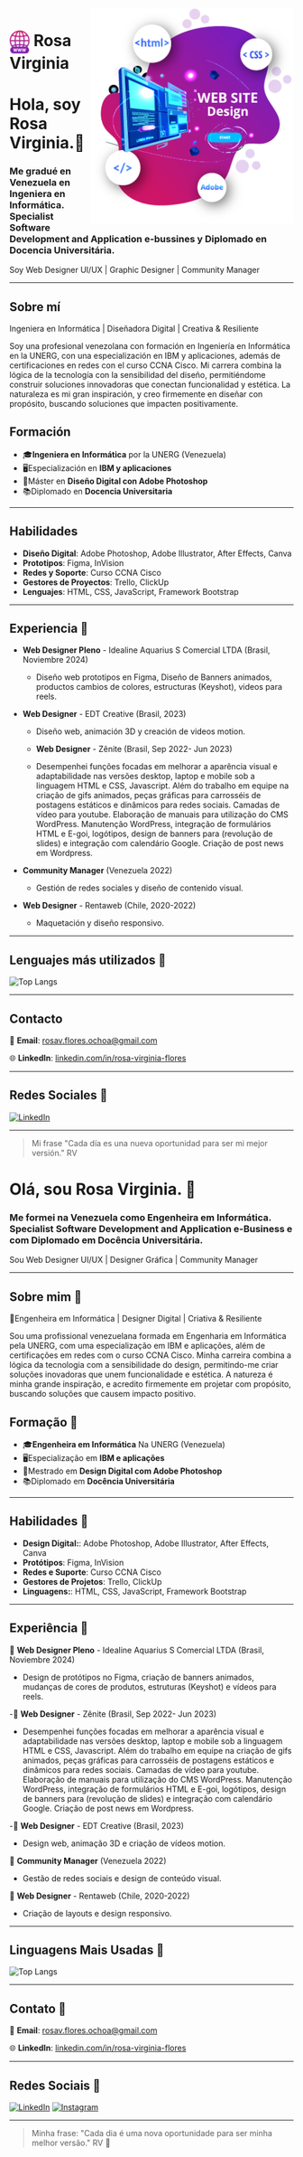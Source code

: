 <img align="right" alt="Developer vector www.freepik.com persoalizada por RosaV con illustrator" height="380" src="https://github.com/Rosavf/dio-lab-open-source/blob/main/Imagen_01_perfil.png">


 <h1><a href="https://edtcreative.com/">
     <img align="center" alt="Logo EDT CREATIVE" width="36px" src="https://github.com/Rosavf/dio-lab-open-source/blob/main/site.png"></a>
    <span>Rosa Virginia</span>
</h1>


# Hola, soy Rosa Virginia.👋
### Me gradué en Venezuela en Ingeniera en Informática. Specialist Software Development and Application e-bussines y Diplomado en Docencia Universitária.
Soy Web Designer UI/UX | Graphic Designer | Community Manager

---

## Sobre mí

Ingeniera en Informática | Diseñadora Digital | Creativa & Resiliente

Soy una profesional venezolana con formación en Ingeniería en Informática en la UNERG, con una especialización en IBM y aplicaciones, además de certificaciones en redes con el curso CCNA Cisco. Mi carrera combina la lógica de la tecnología con la sensibilidad del diseño, permitiéndome construir soluciones innovadoras que conectan funcionalidad y estética. La naturaleza es mi gran inspiración, y creo firmemente en diseñar con propósito, buscando soluciones que impacten positivamente.

## Formación
<ul>
        <li><span class="icon">🎓</span><strong>Ingeniera en Informática</strong> por la UNERG (Venezuela)</li>
        <li><span class="icon">🖥️</span>Especialización en <strong>IBM y aplicaciones</strong></li>
        <li><span class="icon">📸</span>Máster en <strong>Diseño Digital con Adobe Photoshop</strong></li>
        <li><span class="icon">📚</span>Diplomado en <strong>Docencia Universitaria</strong></li>
    </ul>


---

## Habilidades

- **Diseño Digital**: Adobe Photoshop, Adobe Illustrator, After Effects, Canva
- **Prototipos**: Figma, InVision
- **Redes y Soporte**: Curso CCNA Cisco
- **Gestores de Proyectos**: Trello, ClickUp
- **Lenguajes**: HTML, CSS, JavaScript, Framework Bootstrap

---

## Experiencia 🚀

- **Web Designer Pleno** - Idealine Aquarius S Comercial LTDA (Brasil, Noviembre 2024)
  - Diseño web prototipos en Figma, Diseño de Banners animados, productos cambios de colores, estructuras (Keyshot), videos para reels. 

- **Web Designer** - EDT Creative (Brasil,  2023)
  - Diseño web, animación 3D y creación de videos motion.

  - **Web Designer** - Zênite (Brasil, Sep 2022- Jun 2023)
  - Desempenhei funções focadas em melhorar a aparência visual e adaptabilidade nas versões desktop, laptop e mobile sob a linguagem HTML e CSS, Javascript. Além do trabalho em equipe na criação de gifs animados, peças gráficas para carrosséis de postagens estáticos e dinâmicos para redes sociais. Camadas de vídeo para  youtube. Elaboração de manuais para utilização do CMS WordPress. Manutenção WordPress, integração de formulários HTML e E-goi, logótipos, design de banners para (revolução de slides) e integração com calendário Google. Criação de post news em Wordpress.


- **Community Manager** (Venezuela 2022)
  - Gestión de redes sociales y diseño de contenido visual.

- **Web Designer** - Rentaweb (Chile, 2020-2022)
  - Maquetación y diseño responsivo.

---

## Lenguajes más utilizados 🚀

![Top Langs](https://github-readme-stats-git-masterrstaa-rickstaa.vercel.app/api/top-langs/?username=Rosavf&bg_color=fff&border_color=7A1DBC&title_color=7A1DBC&text_color=7A1DBC)



---
## Contacto 

📧 **Email**: [rosav.flores.ochoa@gmail.com](mailto:rosav.flores.ochoa@gmail.com)

🌐 **LinkedIn**: [linkedin.com/in/rosa-virginia-flores](https://www.linkedin.com/in/rosa-virginia-flores/)

---

## Redes Sociales 🚀

[![LinkedIn](https://img.shields.io/badge/LinkedIn-RosaVirginia-blue)](https://www.linkedin.com/in/rosa-virginia-flores/)

---

> Mi frase "Cada día es una nueva oportunidad para ser mi mejor versión." RV


# Olá, sou Rosa Virginia. 👋
### Me formei na Venezuela como Engenheira em Informática. Specialist Software Development and Application e-Business e com Diplomado em Docência Universitária.
Sou Web Designer UI/UX | Designer Gráfica | Community Manager

---
## Sobre mim 🚀

📌Engenheira em Informática | Designer Digital | Criativa & Resiliente

Sou uma profissional venezuelana formada em Engenharia em Informática pela UNERG, com uma especialização em IBM e aplicações, além de certificações em redes com o curso CCNA Cisco. Minha carreira combina a lógica da tecnologia com a sensibilidade do design, permitindo-me criar soluções inovadoras que unem funcionalidade e estética. A natureza é minha grande inspiração, e acredito firmemente em projetar com propósito, buscando soluções que causem impacto positivo.

## Formação 🚀
<ul>
        <li><span class="icon">🎓</span><strong>Engenheira em Informática</strong> Na UNERG (Venezuela)</li>
        <li><span class="icon">🖥️</span>Especialização em <strong>IBM e aplicações</strong></li>
        <li><span class="icon">📸</span>Mestrado em <strong>Design Digital com Adobe Photoshop</strong></li>
        <li><span class="icon">📚</span>Diplomado em <strong>Docência Universitária</strong></li>
    </ul>


---

## Habilidades 🚀

- **Design Digital:**: Adobe Photoshop, Adobe Illustrator, After Effects, Canva
- **Protótipos**: Figma, InVision
- **Redes e Suporte**: Curso CCNA Cisco
- **Gestores de Projetos**: Trello, ClickUp
- **Linguagens:**: HTML, CSS, JavaScript, Framework Bootstrap

---

## Experiência 🚀

📌 **Web Designer Pleno** - Idealine Aquarius S Comercial LTDA (Brasil, Noviembre 2024)
  - Design de protótipos no Figma, criação de banners animados, mudanças de cores de produtos, estruturas (Keyshot) e vídeos para reels.

-📌 **Web Designer** - Zênite (Brasil, Sep 2022- Jun 2023)
  - Desempenhei funções focadas em melhorar a aparência visual e adaptabilidade nas versões desktop, laptop e mobile sob a linguagem HTML e CSS, Javascript. Além do trabalho em equipe na criação de gifs animados, peças gráficas para carrosséis de postagens estáticos e dinâmicos para redes sociais. Camadas de vídeo para  youtube. Elaboração de manuais para utilização do CMS WordPress. Manutenção WordPress, integração de formulários HTML e E-goi, logótipos, design de banners para (revolução de slides) e integração com calendário Google. Criação de post news em Wordpress.

-📌 **Web Designer** - EDT Creative (Brasil,  2023)
  - Design web, animação 3D e criação de vídeos motion.

📌 **Community Manager** (Venezuela 2022)
  - Gestão de redes sociais e design de conteúdo visual.

📌 **Web Designer** - Rentaweb (Chile, 2020-2022)
  - Criação de layouts e design responsivo.
---

##  Linguagens Mais Usadas 🚀

![Top Langs](https://github-readme-stats-git-masterrstaa-rickstaa.vercel.app/api/top-langs/?username=Rosavf&bg_color=fff&border_color=7A1DBC&title_color=7A1DBC&text_color=7A1DBC)



---
## Contato 📲

📧 **Email**: [rosav.flores.ochoa@gmail.com](mailto:rosav.flores.ochoa@gmail.com)

🌐 **LinkedIn**: [linkedin.com/in/rosa-virginia-flores](https://www.linkedin.com/in/rosa-virginia-flores/)

---

## Redes Sociais 🚀

[![LinkedIn](https://img.shields.io/badge/LinkedIn-RosaVirginia-blue)](https://www.linkedin.com/in/rosa-virginia-flores/)
[![Instagram](https://img.shields.io/badge/Instagram-RosaVirginia-blue)](https://www.instagram.com/edt.creative/)



---

> Minha frase: "Cada dia é uma nova oportunidade para ser minha melhor versão." RV 🙏




